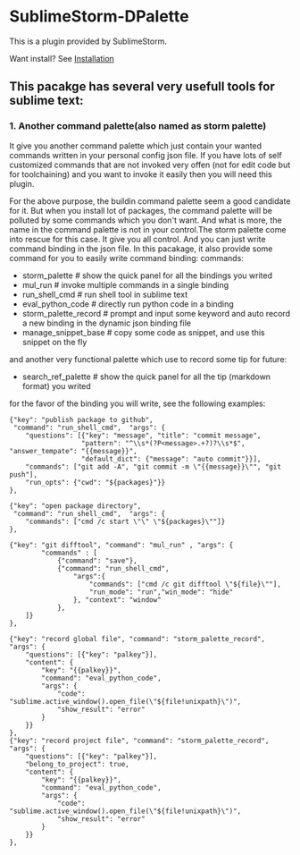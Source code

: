 # SublimeStorm-DPalette
This is a plugin provided by SublimeStorm.

Want install? See [Installation](https://github.com/iamstorm/SublimeStorm/)

## This pacakge has several very usefull tools for sublime text:

### 1. Another command palette(also named as storm palette)
It give you another command palette which just contain your wanted commands written in your personal config json file.
If you have lots of self customized commands that are not invoked very offen (not for edit code but for toolchaining) and you want to invoke it easily then you will need this plugin.

For the above purpose, the buildin command palette seem a good candidate for it. But when you install lot of packages, the command palette will be polluted by some commands which you don't want. And what is more, the name in the command palette is not in your control.The storm palette come into rescue for this case. It give you all control. And you can just write command binding in the json file. In this pacakage, it also provide some command for you to easily write command binding:
commands:
- storm_palette           # show the quick panel for all the bindings you writed
- mul_run                 # invoke multiple commands in a single binding
- run_shell_cmd           # run shell tool in sublime text
- eval_python_code        # directly run python code in a binding
- storm_palette_record    # prompt and input some keyword and auto record a new binding in the dynamic json binding file
- manage_snippet_base     # copy some code as snippet, and use this snippet on the fly

and another very functional palette which use to record some tip for future:
- search_ref_palette      # show the quick panel for all the tip (markdown format) you writed

for the favor of the binding you will write, see the following examples:
```
{"key": "publish package to github",
 "command": "run_shell_cmd",  "args": {
    "questions": [{"key": "message", "title": "commit message",
                  "pattern": "^\\s*(?P<message>.+?)?\\s*$", "answer_tempate": "{{message}}",
                  "default_dict": {"message": "auto commit"}}],
    "commands": ["git add -A", "git commit -m \"{{message}}\"", "git push"],
    "run_opts": {"cwd": "${packages}"}}
},

{"key": "open package directory",
 "command": "run_shell_cmd",  "args": {
    "commands": ["cmd /c start \"\" \"${packages}\""]}
},

{"key": "git difftool", "command": "mul_run" , "args": {
        "commands" : [
            {"command": "save"},
            {"command": "run_shell_cmd",
                "args":{
                    "commands": ["cmd /c git difftool \"${file}\""],
                    "run_mode": "run","win_mode": "hide"
                }, "context": "window"
            },
    ]}
},

{"key": "record global file", "command": "storm_palette_record",  "args": {
    "questions": [{"key": "palkey"}],
    "content": {
        "key": "{{palkey}}",
        "command": "eval_python_code",
        "args": {
            "code": "sublime.active_window().open_file(\"${file!unixpath}\")",
            "show_result": "error"
        }
    }}
},
{"key": "record project file", "command": "storm_palette_record",  "args": {
    "questions": [{"key": "palkey"}],
    "belong_to_project": true,
    "content": {
        "key": "{{palkey}}",
        "command": "eval_python_code",
        "args": {
            "code": "sublime.active_window().open_file(\"${file!unixpath}\")",
            "show_result": "error"
        }
    }}
},
```
